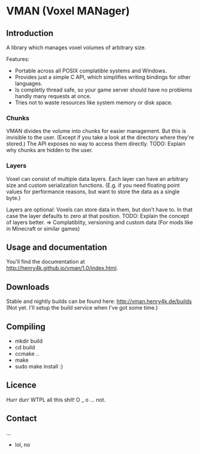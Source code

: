 # VMAN (Voxel MANager)

## Introduction

A library which manages voxel volumes of arbitrary size.

Features:
- Portable across all POSIX complatible systems and Windows.
- Provides just a simple C API, which simplifies writing bindings for other languages.
- Is completly thread safe, so your game server should have no problems handly many requests at once.
- Tries not to waste resources like system memory or disk space.


### Chunks

VMAN divides the volume into chunks for easier management.
But this is invisible to the user. (Except if you take a look at the directory where they're stored.)
The API exposes no way to access them directly.
TODO: Explain why chunks are hidden to the user.


### Layers

Voxel can consist of multiple data layers.
Each layer can have an arbitrary size and custom serialization functions.
(E.g. if you need floating point values for performance reasons, but want to store the data as a single byte.)

Layers are optional: Voxels can store data in them, but don't have to.
In that case the layer defaults to zero at that position.
TODO: Explain the concept of layers better. => Complatiblity, versioning and custom data (For mods like in Minecraft or similar games)


## Usage and documentation

You'll find the documentation at http://henry4k.github.io/vman/1.0/index.html. 


## Downloads

Stable and nightly builds can be found here: http://vman.henry4k.de/builds
(Not yet. I'll setup the build service when I've got some time.)


## Compiling

- mkdir build
- cd build
- ccmake ..
- make
- sudo make install
:)


## Licence

Hurr durr WTPL all this shit!
O _ o ... not.


## Contact

...
- lol, no
